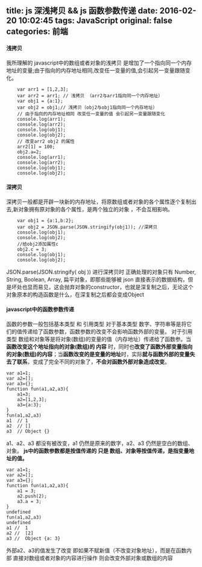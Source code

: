 title: js 深浅拷贝 &&  js 函数参数传递
date: 2016-02-20 10:02:45
tags: JavaScript
original: false
categories: 前端
---
#### 浅拷贝
我所理解的 javascript中的数组或者对象的浅拷贝 是增加了一个指向同一个内存地址的变量;由于指向的内存地址相同,改变任一变量的值,会引起另一变量跟随变化。
<!-- more -->
        var arr1 = [1,2,3];
        var arr2 = arr1; // 浅拷贝 （arr2与arr1指向同一个内存地址）
        var obj1 = {a:1};
        var obj2 = obj1;// 浅拷贝（obj2与obj1指向同一个内存地址）
        // 由于指向的内存地址相同 改变任一变量的值 会引起另一变量跟随变化
        console.log(arr1);
        console.log(arr2);
        console.log(obj1);
        console.log(obj2);
        // 改变arr2 obj2 的属性 
        arr2[1] = 100;
        obj2.a=2;
        console.log(arr1);
        console.log(arr2);
        console.log(obj1);
        console.log(obj2);
#### 深拷贝
深拷贝一般都是开辟一块新的内存地址，将原数组或者对象的各个属性逐个复制出去,新对象拥有原对象的各个属性，是两个独立的对象 ，不会互相影响。

        var obj1 = {a:1,b:2};
        var obj2 = JSON.parse(JSON.stringify(obj1)); //深拷贝
        console.log(obj1);
        console.log(obj2);
        //给obj2添加属性c
        obj2.c = 3;
        console.log(obj1);
        console.log(obj2);
 JSON.parse(JSON.stringify( obj )) 进行深拷贝时 正确处理的对象只有 Number, String, Boolean, Array, 扁平对象，即那些能够被 json 直接表示的数据结构，但是坏处也显而易见，这会抛弃对象的constructor，也就是深复制之后，无论这个对象原本的构造函数是什么，在深复制之后都会变成Object

#### javascript中的函数参数传递
 函数的参数一般包括基本类型 和 引用类型 
对于基本类型 数字、字符串等是将它们的值传递给了函数参数，函数参数的改变不会影响函数外部的变量。
对于引用类型 数组和对象等是将对象(数组)的变量的值（内存地址）传递给了函数参。当**函数改变这个地址指向的对象(数组)的 内容** 时，同时也**改变了函数外部变量指向的对象(数组)的内容**；当**函数改变的是变量的地址**时，实际**就与函数外部的变量失去了联系**，变成了完全不同的对象了，**不会对函数外部对象造成改变**。
        
    var a1=1;
    var a2=[];
    var a3={};
    function fun(a1,a2,a3){
        a1=3;
        a2=[1,2,3];
        a3={a:3};
    }
    fun(a1,a2,a3)
    a1  // 1
    a2  // []
    a3  // Object {}
a1、a2、a3 都没有被改变，a1 仍然是原来的数字，a2、a3 仍然是空白的数组、对象。
**js中的函数参数都是按值传递的 只是 数组、对象等按值传递，是指变量地址的值。** 

    var a1=1;
    var a2=[];
    var a3={};
    function fun(a1,a2,a3){
        a1 = 3;
        a2.push(2);
        a3.a = 3;
    }
    undefined
    fun(a1,a2,a3)
    undefined
    a1 //  1
    a2 //  [2]
    a3 //  Object {a: 3}
外部a2、a3的值发生了改变
即如果不赋新值（不改变对象地址），而是在函数内部 直接对数组或者对象的内容进行操作  则会改变外部对象或数组的内容